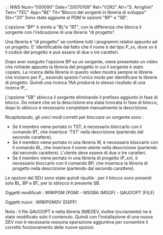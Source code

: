 :  : NWS Num="000090" Date="20070109" Rel="V2R2" Atr="S. Arrighini" Tem="TEC" App="B£" Tit="Blocco dei sorgenti in libreria di sviluppo" Sts="20"
Sono state aggiunte al PDM le opzioni "BP" e "SB".

L'opzione "BP" è simile a "BL"e "BT", con la differenza che blocca il sorgente con l'indicazione di
una libreria "di progetto".

Una libreria è "di progetto" se contiene tutti i programmi relativi appunto ad un progetto. E' identificabile dal fatto che il nome è del tipo P_xx, dove xx è il codice del progetto e può essere
di due o tre caratteri.

Dopo aver eseguito l'opzione BP su un sorgente, viene presentato un video che richiede appunto la libreria del progetto in cui il sorgente è stato copiato. La ricerca della libreria in questo video
mostra sempre le librerie che iniziano per P_, essendo questo l'unico modo per identificare le librerie di progetto. Quindi una ricerca ?AA produrrà lo stesso risultato di una ricerca !P_.

L'opzione "SB" sblocca il sorgente eliminando il prefisso aggiunto in fase di blocco.
Da notare che se la descrizione era stata troncata in fase di blocco, dopo lo sblocco è necessario
completare manualmente la descrizione.

Ricapitolando, gli unici modi corretti per bloccare un sorgente sono : 
- Se il membro viene portato in TST, è necessario bloccarlo con il comando BT, che inserisce 'TST'
nella descrizione (partendo dal secondo carattere).
- Se il membro viene portato in una libreria W, è necessario bloccarlo con il comando BL, che
inserisce il nome utente nella descrizione (partendo dal secondo carattere). L'utente deve essere di due o tre caratteri.
- Se il membro viene portato in una libreria di progetto (P_xx), è necessario bloccarlo con il
comando BP, che inserisce la libreria di progetto nella descrizione (partendo dal secondo carattere).

Le opzioni del SEU sono state quindi ripulite :  per il blocco sono presenti solo BL, BP e BT, per lo
sblocco è presente SB.

Oggetti modificati : 
WRKPGM (PGM) - MSGBA (MSGF) - QAUOOPT (FILE)

Oggetti nuovi : 
WRKPGM0V (DSPF)

Nota : 
Il file QAUOOPT è nella libreria SMEDEV, inoltre (ovviamente) ne è stato modificato solo il contenuto. Quindi con l'installazione di una nuova DEV non è necessaria nessuna operazione aggiuntiva per consentire il corretto funzionamento delle nuove opzioni.
